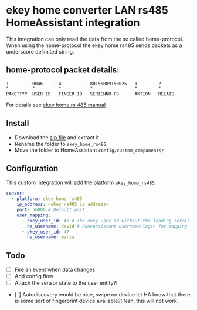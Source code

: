 # ekey home converter LAN rs485 HomeAssistant integration

This integration can only read the data from the so called home-protocol.
When using the home-protocol the ekey home rs485 sends packets as a underscore
delimited string.

## home-protocol packet details:

```
1       _ 0046    _ 4         _ 80156809150025 _ 1      _ 2
^         ^         ^           ^                ^        ^
PAKETTYP  USER ID   FINGER ID   SERIENNR FS      AKTION   RELAIS
``` 

For details see [ekey home rs 485 manual](https://www.ekey.net/wp-content/dokumente/Bedienungsanleitung_ekey_home_CV_LAN_RS-485_de_web_ID51_3009.pdf)

## Install

 * Download the [zip file](https://github.com/ochorocho/ekey_home_rs485/archive/refs/heads/main.zip) and extract it
 * Rename the folder to `ekey_home_rs485` 
 * Move the folder to HomeAssistant `config/custom_components/`

## Configuration

This custom integration will add the platform `ekey_home_rs485`.

```yaml
sensor:
  - platform: ekey_home_rs485
    ip_address: <ekey rs485 ip address>
    port: 56000 # Default port
    user_mapping:
      - ekey_user_id: 46 # The ekey user id without the leading zero(s)
        ha_username: david # HomeAssistant username/login for mapping
      - ekey_user_id: 47
        ha_username: maria
```

## Todo

 - [ ] Fire an event when data changes
 - [ ] Add config flow
 - [ ] Attach the sensor state to the user entity?!
 - [-] Autodiscovery would be nice, swipe on device let HA know that there is some sort of fingerprint device available?! Nah, this will not work.